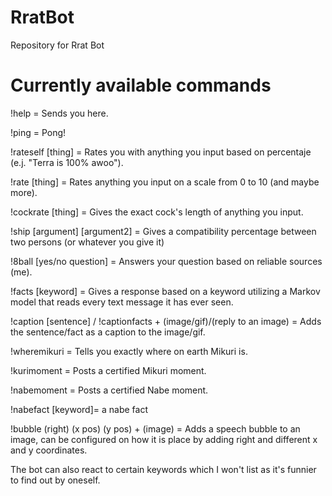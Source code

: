 # RratBot
Repository for Rrat Bot

# Currently available commands
!help = Sends you here.

!ping = Pong!

!rateself [thing] = Rates you with anything you input based on percentaje (e.j. "Terra is 100% awoo").

!rate [thing] = Rates anything you input on a scale from 0 to 10 (and maybe more).

!cockrate [thing] = Gives the exact cock's length of anything you input.

!ship [argument] [argument2] = Gives a compatibility percentage between two persons (or whatever you give it)

!8ball [yes/no question] = Answers your question based on reliable sources (me).

!facts [keyword] = Gives a response based on a keyword utilizing a Markov model that reads every text
message it has ever seen.

!caption [sentence] / !captionfacts + (image/gif)/(reply to an image) = Adds the sentence/fact as a caption to the image/gif.

!wheremikuri = Tells you exactly where on earth Mikuri is.

!kurimoment = Posts a certified Mikuri moment.

!nabemoment = Posts a certified Nabe moment.

!nabefact [keyword]= a nabe fact

!bubble (right) (x pos) (y pos) + (image) = Adds a speech bubble to an image, can be configured on how it is place by adding right and different x and y coordinates.

The bot can also react to certain keywords which I won't list as it's funnier to find out by oneself.
